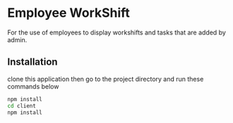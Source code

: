 # Employee WorkShift
For the use of employees to display workshifts and tasks that are added by admin.

## Installation

clone this application then go to the project directory and run these commands below 
```bash
npm install
cd client
npm install
```
